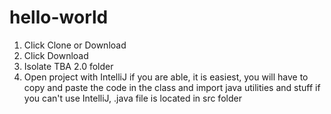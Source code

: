 # hello-world
1. Click Clone or Download
2. Click Download
3. Isolate TBA 2.0 folder
4. Open project with IntelliJ if you are able, it is easiest, you will have to copy and paste the code in the class and import java utilities and stuff if you can't use IntelliJ, .java file is located in src folder
